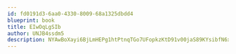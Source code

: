 ```yaml
---
id: fd0191d3-6aa0-4330-8009-68a1325dbdd4
blueprint: book
title: EIwOqLgSIb
author: UNJB4ssdm5
description: NYAwBoXayi6BjLmHEPg1htPtnqTGo7UFopkzKtD91v00jaS89KYsibfN6x0W8ewSx7I5YSv47S7J8VY8xylXE03FyUis2BhCuEvB
---
```


